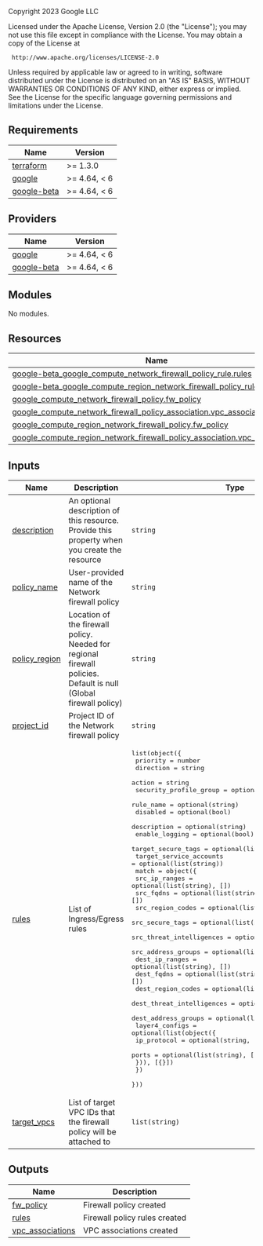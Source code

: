 <!-- BEGIN_TF_DOCS -->
Copyright 2023 Google LLC

Licensed under the Apache License, Version 2.0 (the "License");
you may not use this file except in compliance with the License.
You may obtain a copy of the License at

     http://www.apache.org/licenses/LICENSE-2.0

Unless required by applicable law or agreed to in writing, software
distributed under the License is distributed on an "AS IS" BASIS,
WITHOUT WARRANTIES OR CONDITIONS OF ANY KIND, either express or implied.
See the License for the specific language governing permissions and
limitations under the License.

## Requirements

| Name | Version |
|------|---------|
| <a name="requirement_terraform"></a> [terraform](#requirement\_terraform) | >= 1.3.0 |
| <a name="requirement_google"></a> [google](#requirement\_google) | >= 4.64, < 6 |
| <a name="requirement_google-beta"></a> [google-beta](#requirement\_google-beta) | >= 4.64, < 6 |

## Providers

| Name | Version |
|------|---------|
| <a name="provider_google"></a> [google](#provider\_google) | >= 4.64, < 6 |
| <a name="provider_google-beta"></a> [google-beta](#provider\_google-beta) | >= 4.64, < 6 |

## Modules

No modules.

## Resources

| Name | Type |
|------|------|
| [google-beta_google_compute_network_firewall_policy_rule.rules](https://registry.terraform.io/providers/hashicorp/google-beta/latest/docs/resources/google_compute_network_firewall_policy_rule) | resource |
| [google-beta_google_compute_region_network_firewall_policy_rule.rules](https://registry.terraform.io/providers/hashicorp/google-beta/latest/docs/resources/google_compute_region_network_firewall_policy_rule) | resource |
| [google_compute_network_firewall_policy.fw_policy](https://registry.terraform.io/providers/hashicorp/google/latest/docs/resources/compute_network_firewall_policy) | resource |
| [google_compute_network_firewall_policy_association.vpc_associations](https://registry.terraform.io/providers/hashicorp/google/latest/docs/resources/compute_network_firewall_policy_association) | resource |
| [google_compute_region_network_firewall_policy.fw_policy](https://registry.terraform.io/providers/hashicorp/google/latest/docs/resources/compute_region_network_firewall_policy) | resource |
| [google_compute_region_network_firewall_policy_association.vpc_associations](https://registry.terraform.io/providers/hashicorp/google/latest/docs/resources/compute_region_network_firewall_policy_association) | resource |

## Inputs

| Name | Description | Type | Default | Required |
|------|-------------|------|---------|:--------:|
| <a name="input_description"></a> [description](#input\_description) | An optional description of this resource. Provide this property when you create the resource | `string` | `null` | no |
| <a name="input_policy_name"></a> [policy\_name](#input\_policy\_name) | User-provided name of the Network firewall policy | `string` | n/a | yes |
| <a name="input_policy_region"></a> [policy\_region](#input\_policy\_region) | Location of the firewall policy. Needed for regional firewall policies. Default is null (Global firewall policy) | `string` | `null` | no |
| <a name="input_project_id"></a> [project\_id](#input\_project\_id) | Project ID of the Network firewall policy | `string` | n/a | yes |
| <a name="input_rules"></a> [rules](#input\_rules) | List of Ingress/Egress rules | <pre>list(object({<br>    priority                = number<br>    direction               = string<br>    action                  = string<br>    security_profile_group  = optional(string)<br>    rule_name               = optional(string)<br>    disabled                = optional(bool)<br>    description             = optional(string)<br>    enable_logging          = optional(bool)<br>    target_secure_tags      = optional(list(string))<br>    target_service_accounts = optional(list(string))<br>    match = object({<br>      src_ip_ranges             = optional(list(string), [])<br>      src_fqdns                 = optional(list(string), [])<br>      src_region_codes          = optional(list(string), [])<br>      src_secure_tags           = optional(list(string), [])<br>      src_threat_intelligences  = optional(list(string), [])<br>      src_address_groups        = optional(list(string), [])<br>      dest_ip_ranges            = optional(list(string), [])<br>      dest_fqdns                = optional(list(string), [])<br>      dest_region_codes         = optional(list(string), [])<br>      dest_threat_intelligences = optional(list(string), [])<br>      dest_address_groups       = optional(list(string), [])<br>      layer4_configs = optional(list(object({<br>        ip_protocol = optional(string, "all")<br>        ports       = optional(list(string), [])<br>      })), [{}])<br>    })<br>  }))</pre> | `[]` | no |
| <a name="input_target_vpcs"></a> [target\_vpcs](#input\_target\_vpcs) | List of target VPC IDs that the firewall policy will be attached to | `list(string)` | `[]` | no |

## Outputs

| Name | Description |
|------|-------------|
| <a name="output_fw_policy"></a> [fw\_policy](#output\_fw\_policy) | Firewall policy created |
| <a name="output_rules"></a> [rules](#output\_rules) | Firewall policy rules created |
| <a name="output_vpc_associations"></a> [vpc\_associations](#output\_vpc\_associations) | VPC associations created |
<!-- END_TF_DOCS -->